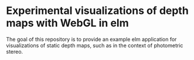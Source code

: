# Experimental visualizations of depth maps with WebGL in elm

The goal of this repository is to provide an example
elm application for visualizations of static depth maps,
such as in the context of photometric stereo.
